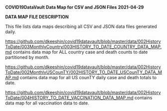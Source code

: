 __COVID19DataVault__
__Data Map for CSV and JSON Files__
__2021-04-29__


__DATA MAP FILE DESCRIPTION__
 
This file lists data maps describing all CSV and JSON data files generated daily. 

https://github.com/dkeeshin/covid19datavault/blob/master/data/002HistoryToDate/003MonthlyCountry/003HISTORY_TO_DATE_COUNTRY_DATA_MAP.md
contains data map for ALL country case and death counts to date partitioned by month.  

https://github.com/dkeeshin/covid19datavault/blob/master/data/002HistoryToDate/002MonthlyUSCounTY/002HISTORY_TO_DATE_USCounTY_DATA_MAP.md
contains data map for all US counTY daily case and death totals to date. 

https://github.com/dkeeshin/covid19datavault/blob/master/data/002HistoryToDate/004HISTORY_TO_DATE_VACCINATION_DATA_MAP.md  contains data map for all vaccination data to date.





